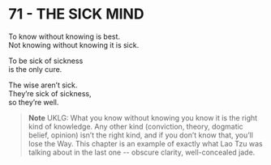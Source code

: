 # 71 - THE SICK MIND



To know without knowing is best.  
Not knowing without knowing it is sick.  

To be sick of sickness  
is the only cure.  

The wise aren’t sick.  
They’re sick of sickness,  
so they’re well.  


> **Note** UKLG: What you know without knowing you know it is the right kind of knowledge. Any other kind (conviction, theory, dogmatic belief, opinion) isn’t the right kind, and if you don’t know that, you’ll lose the Way. This chapter is an example of exactly what Lao Tzu was talking about in the last one -- obscure clarity, well-concealed jade.

